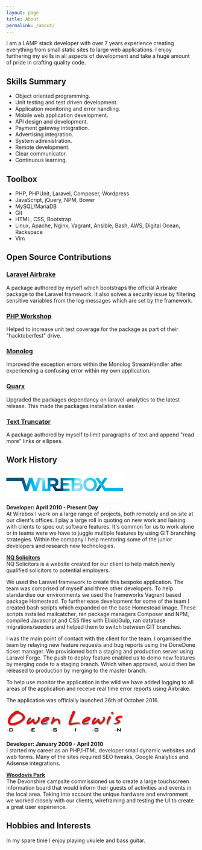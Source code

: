 ```yaml
---
layout: page
title: About
permalink: /about/
---
```

I am a LAMP stack developer with over 7 years experience creating everything from small static sites to large web 
applications. I enjoy furthering my skills in all aspects of development and take a huge amount of pride in crafting 
quality code.  

## Skills Summary
* Object oriented programming.
* Unit testing and test driven development.
* Application monitoring and error handling.
* Mobile web application development.
* API design and development.
* Payment gateway integration.
* Advertising integration.
* System administration.
* Remote development.
* Clear communicator. 
* Continuous learning.

## Toolbox
* PHP, PHPUnit, Laravel, Composer, Wordpress
* JavaScript, jQuery, NPM, Bower
* MySQL/MariaDB
* Git
* HTML, CSS, Bootstrap
* Linux, Apache, Nginx, Vagrant, Ansible, Bash, AWS, Digital Ocean, Rackspace
* Vim

## Open Source Contributions  
### [Laravel Airbrake](https://github.com/TheoKouzelis/laravel-airbrake)
A package authored by myself which bootstraps the official Airbrake package to the Laravel framework. It also solves a 
security issue by filtering sensitive variables from the log messages which are set by the framework.  

### [PHP Workshop](https://github.com/php-school/php-workshop/pull/126)
Helped to increase unit test coverage for the package as part of their "hacktoberfest" drive.

### [Monolog](https://github.com/Seldaek/monolog/pull/422)
Improved the exception errors within the Monolog StreamHandler after experiencing a confusing error within my own application.

### [Quarx](https://github.com/YABhq/Quarx/pull/18)
Upgraded the packages dependancy on laravel-analytics to the latest release. This made the packages installation easier.

### [Text Truncator](https://github.com/TheoKouzelis/text-truncator)
A package authored by myself to limit paragraphs of text and append "read more" links or ellipses.  


## Work History
[![Wirebox Logo](/images/wirebox-logo.jpg)](http://www.wirebox.co.uk/)

**Developer: April 2010 - Present Day**  
At Wirebox I work on a large range of projects, both remotely and on site at our client's offices. I play a large roll in quoting 
on new work and liaising with clients to spec out software features. It's common for us to work alone or in teams were we have to 
juggle multiple features by using GIT branching strategies. Within the company I help mentoring some of the junior developers and 
research new technologies.  

**[NQ Solicitors](https://nqsolicitors.com/)**  
NQ Solicitors is a website created for our client to help match newly qualified solicitors to potential employers.  

We used the Laravel framework to create this bespoke application. The team was comprised of myself and three other developers. To help 
standardise our environments we used the frameworks Vagrant based package Homestead. To further ease development for some of the team I 
created bash scripts which expanded on the base Homestead image. These scripts installed mailcatcher, ran package managers Composer and 
NPM, compiled Javascript and CSS files with Elixir/Gulp, ran database migrations/seeders and helped them to switch between GIT branches. 

I was the main point of contact with the client for the team. I organised the team by relaying new feature requests and bug reports using 
the DoneDone ticket manager. We provisioned both a staging and production server using Laravel Forge. The push to deploy feature enabled us 
to demo new features by merging code to a staging branch. Which when approved, would then be released to production by merging to the master 
branch.

To help use monitor the application in the wild we have added logging to all areas of the application and receive real time error reports 
using Airbrake.  

The application was officially launched 26th of October 2016. 
  
[![Owen Lewis Design Logo](/images/owen-lewis-design-logo.jpg)](http://www.owen-lewis.com/)

**Developer: January 2009 - April 2010**  
I started my career as an PHP/HTML developer small dynamic websites and web forms. Many of the sites required SEO tweaks, 
Google Analytics and Adsense integrations.  

**[Woodovis Park](http://www.woodovis.com/)**  
The Devonshire campsite commissioned us to create a large touchscreen information board that would inform their guests of 
activities and events in the local area. Taking into account the unique hardware and environment we worked closely with our 
clients, wireframing and testing the UI to create a great user experience.  

## Hobbies and Interests 
In my spare time I enjoy playing ukulele and bass guitar.
